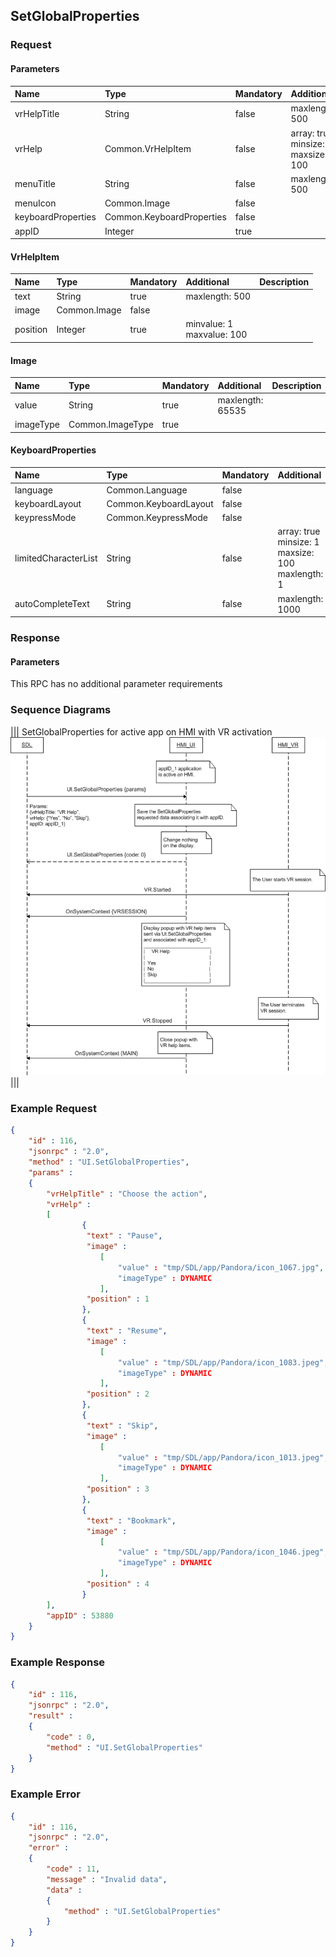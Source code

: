 ## SetGlobalProperties


### Request

#### Parameters

|Name|Type|Mandatory|Additional|Description|
|:---|:---|:--------|:---------|:----------|
|vrHelpTitle|String|false|maxlength: 500||
|vrHelp|Common.VrHelpItem|false|array: true<br>minsize: 1<br>maxsize: 100||
|menuTitle|String|false|maxlength: 500||
|menuIcon|Common.Image|false|||
|keyboardProperties|Common.KeyboardProperties|false|||
|appID|Integer|true|||

#### VrHelpItem

|Name|Type|Mandatory|Additional|Description|
|:---|:---|:--------|:---------|:----------|
|text|String|true|maxlength: 500||
|image|Common.Image|false|||
|position|Integer|true|minvalue: 1<br>maxvalue: 100||

#### Image

|Name|Type|Mandatory|Additional|Description|
|:---|:---|:--------|:---------|:----------|
|value|String|true|maxlength: 65535||
|imageType|Common.ImageType|true|||

#### KeyboardProperties

|Name|Type|Mandatory|Additional|Description|
|:---|:---|:--------|:---------|:----------|
|language|Common.Language|false|||
|keyboardLayout|Common.KeyboardLayout|false|||
|keypressMode|Common.KeypressMode|false|||
|limitedCharacterList|String|false|array: true<br>minsize: 1<br>maxsize: 100<br>maxlength: 1||
|autoCompleteText|String|false|maxlength: 1000||

### Response

#### Parameters

This RPC has no additional parameter requirements

### Sequence Diagrams
|||
SetGlobalProperties for active app on HMI with VR activation
![SetGlobalProperties](./assets/SetGlobalPropertiesActiveVRActivate.png)
|||

### Example Request

```json
{
	"id" : 116,
	"jsonrpc" : "2.0",
	"method" : "UI.SetGlobalProperties",
	"params" :
	{
		"vrHelpTitle" : "Choose the action",
		"vrHelp" :
		[
				{
				 "text" : "Pause",
				 "image" :
					[
				 		"value" : "tmp/SDL/app/Pandora/icon_1067.jpg",
				 		"imageType" : DYNAMIC
					],
				 "position" : 1
				},
				{
				 "text" : "Resume",
				 "image" :
					[
				 		"value" : "tmp/SDL/app/Pandora/icon_1083.jpeg",
				 		"imageType" : DYNAMIC
					],
				 "position" : 2
				},
				{
				 "text" : "Skip",
				 "image" :
					[
				 		"value" : "tmp/SDL/app/Pandora/icon_1013.jpeg",
				 		"imageType" : DYNAMIC
					],
				 "position" : 3
				},
				{
				 "text" : "Bookmark",
				 "image" :
					[
				 		"value" : "tmp/SDL/app/Pandora/icon_1046.jpeg",
				 		"imageType" : DYNAMIC
					],
				 "position" : 4
				}
		],
		"appID" : 53880
	}
}
```
### Example Response

```json
{
	"id" : 116,
	"jsonrpc" : "2.0",
	"result" :
	{
		"code" : 0,
		"method" : "UI.SetGlobalProperties"
	}
}
```

### Example Error

```json
{
	"id" : 116,
	"jsonrpc" : "2.0",
	"error" :
	{
		"code" : 11,
		"message" : "Invalid data",
		"data" :
		{
			"method" : "UI.SetGlobalProperties"
		}
	}
}
```
